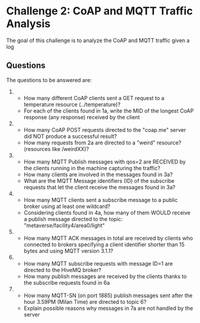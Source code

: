 # Challenge 2: CoAP and MQTT Traffic Analysis

The goal of this challenge is to analyze the CoAP and MQTT traffic given a log

## Questions

The questions to be answered are:

1.  - How many different CoAP clients sent a GET request to a temperature resource (../temperature)?
    - For each of the clients found in 1a, write the MID of the longest
      CoAP response (any response) received by the client
2.  - How many CoAP POST requests directed to the "coap.me" server
      did NOT produce a successful result?
    - How many requests from 2a are directed to a "weird"
      resource? (resources like /weirdXX)?
3.  - How many MQTT Publish messages with qos=2 are RECEIVED by
      the clients running in the machine capturing the traffic?
    - How many clients are involved in the messages found in 3a?
    - What are the MQTT Message identifiers (ID) of the subscribe
      requests that let the client receive the messages found in 3a?
4.  - How many MQTT clients sent a subscribe message to a public broker
      using at least one wildcard?
    - Considering clients found in 4a, how many of them WOULD receive
      a publish message directed to the topic:
      "metaverse/facility4/area0/light“
5.  - How many MQTT ACK messages in total are received by clients
      who connected to brokers specifying a client identifier shorter than
      15 bytes and using MQTT version 3.1.1?
6.  - How many MQTT subscribe requests with message ID=1 are directed
      to the HiveMQ broker?
    - How many publish messages are received by the clients thanks to the
      subscribe requests found in 6a
7.  - How many MQTT-SN (on port 1885) publish messages sent after the
      hour 3.59PM (Milan Time) are directed to topic 6?
    - Explain possible reasons why messages in 7a are not handled by the
      server
